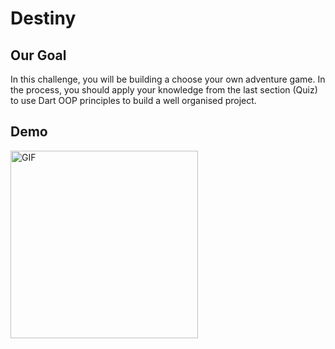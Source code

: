 # Destiny

## Our Goal

In this challenge, you will be building a choose your own adventure game. In the process, you should apply your knowledge from the last section (Quiz) to use Dart OOP principles to build a well organised project.

## Demo
<img src="https://github.com/Aalem/destiny_starting_project/blob/master/destini_gif.gif" alt="GIF" style="width:300px;"/>
